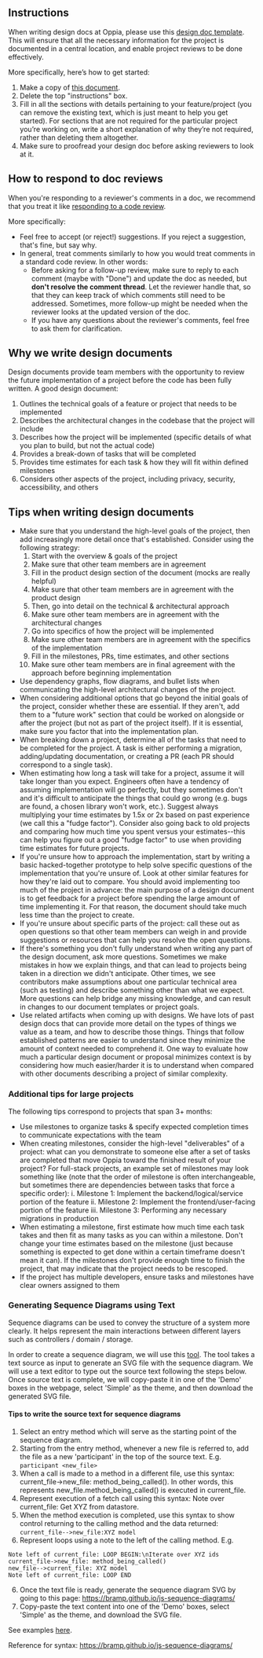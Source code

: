 ## Instructions
When writing design docs at Oppia, please use this [design doc template](https://docs.google.com/document/d/1eMivKj5uWkOkj4AB684JVJslAe49gSskZ-VsyUjgPN4/edit). This will ensure that all the necessary information for the project is documented in a central location, and enable project reviews to be done effectively.

More specifically, here’s how to get started:

1. Make a copy of [this document](https://docs.google.com/document/d/1eMivKj5uWkOkj4AB684JVJslAe49gSskZ-VsyUjgPN4/edit).
2. Delete the top "instructions" box.
3. Fill in all the sections with details pertaining to your feature/project (you can remove the existing text, which is just meant to help you get started). For sections that are not required for the particular project you’re working on, write a short explanation of why they’re not required, rather than deleting them altogether.
4. Make sure to proofread your design doc before asking reviewers to look at it.

## How to respond to doc reviews

When you're responding to a reviewer's comments in a doc, we recommend that you treat it like [responding to a code review](https://github.com/oppia/oppia/wiki/Contributing-code-to-Oppia#instructions-for-making-a-code-change). 

More specifically:
- Feel free to accept (or reject!) suggestions. If you reject a suggestion, that's fine, but say why.
- In general, treat comments similarly to how you would treat comments in a standard code review. In other words:
  - Before asking for a follow-up review, make sure to reply to each comment (maybe with "Done") and update the doc as needed, but **don't resolve the comment thread**. Let the reviewer handle that, so that they can keep track of which comments still need to be addressed. Sometimes, more follow-up might be needed when the reviewer looks at the updated version of the doc.
  - If you have any questions about the reviewer's comments, feel free to ask them for clarification.

## Why we write design documents
Design documents provide team members with the opportunity to review the future implementation of a project before the code has been fully written. A good design document:

1. Outlines the technical goals of a feature or project that needs to be implemented
2. Describes the architectural changes in the codebase that the project will include
3. Describes how the project will be implemented (specific details of what you plan to build, but not the actual code)
4. Provides a break-down of tasks that will be completed
5. Provides time estimates for each task & how they will fit within defined milestones
6. Considers other aspects of the project, including privacy, security, accessibility, and others

## Tips when writing design documents

- Make sure that you understand the high-level goals of the project, then add increasingly more detail once that's established. Consider using the following strategy:
  1. Start with the overview & goals of the project
  2. Make sure that other team members are in agreement
  1. Fill in the product design section of the document (mocks are really helpful)
  1. Make sure that other team members are in agreement with the product design
  3. Then, go into detail on the technical & architectural approach
  4. Make sure other team members are in agreement with the architectural changes
  5. Go into specifics of how the project will be implemented
  6. Make sure other team members are in agreement with the specifics of the implementation
  7. Fill in the milestones, PRs, time estimates, and other sections
  8. Make sure other team members are in final agreement with the approach before beginning implementation
- Use dependency graphs, flow diagrams, and bullet lists when communicating the high-level architectural changes of the project.
- When considering additional options that go beyond the initial goals of the project, consider whether these are essential. If they aren't, add them to a "future work" section that could be worked on alongside or after the project (but not as part of the project itself). If it is essential, make sure you factor that into the implementation plan.
- When breaking down a project, determine all of the tasks that need to be completed for the project. A task is either performing a migration, adding/updating documentation, or creating a PR (each PR should correspond to a single task).
- When estimating how long a task will take for a project, assume it will take longer than you expect. Engineers often have a tendency of assuming implementation will go perfectly, but they sometimes don't and it's difficult to anticipate the things that could go wrong (e.g. bugs are found, a chosen library won't work, etc.). Suggest always multiplying your time estimates by 1.5x or 2x based on past experience (we call this a "fudge factor"). Consider also going back to old projects and comparing how much time you spent versus your estimates--this can help you figure out a good "fudge factor" to use when providing time estimates for future projects.
- If you're unsure how to approach the implementation, start by writing a basic hacked-together prototype to help solve specific questions of the implementation that you're unsure of. Look at other similar features for how they're laid out to compare. You should avoid implementing too much of the project in advance: the main purpose of a design document is to get feedback for a project before spending the large amount of time implementing it. For that reason, the document should take much less time than the project to create.
- If you're unsure about specific parts of the project: call these out as open questions so that other team members can weigh in and provide suggestions or resources that can help you resolve the open questions.
- If there's something you don't fully understand when writing any part of the design document, ask more questions. Sometimes we make mistakes in how we explain things, and that can lead to projects being taken in a direction we didn't anticipate. Other times, we see contributors make assumptions about one particular technical area (such as testing) and describe something other than what we expect. More questions can help bridge any missing knowledge, and can result in changes to our document templates or project goals.
- Use related artifacts when coming up with designs. We have lots of past design docs that can provide more detail on the types of things we value as a team, and how to describe those things. Things that follow established patterns are easier to understand since they minimize the amount of context needed to comprehend it. One way to evaluate how much a particular design document or proposal minimizes context is by considering how much easier/harder it is to understand when compared with other documents describing a project of similar complexity.

### Additional tips for large projects

The following tips correspond to projects that span 3+ months:
- Use milestones to organize tasks & specify expected completion times to communicate expectations with the team
- When creating milestones, consider the high-level "deliverables" of a project: what can you demonstrate to someone else after a set of tasks are completed that move Oppia toward the finished result of your project? For full-stack projects, an example set of milestones may look something like (note that the order of milestone is often interchangeable, but sometimes there are dependencies between tasks that force a specific order):
  i. Milestone 1: Implement the backend/logical/service portion of the feature
  ii. Milestone 2: Implement the frontend/user-facing portion of the feature
  iii. Milestone 3: Performing any necessary migrations in production
- When estimating a milestone, first estimate how much time each task takes and then fit as many tasks as you can within a milestone. Don't change your time estimates based on the milestone (just because something is expected to get done within a certain timeframe doesn't mean it can). If the milestones don't provide enough time to finish the project, that may indicate that the project needs to be rescoped.
- If the project has multiple developers, ensure tasks and milestones have clear owners assigned to them

### Generating Sequence Diagrams using Text ###

Sequence diagrams can be used to convey the structure of a system more clearly. It helps represent the main interactions between different layers such as controllers / domain / storage.

In order to create a sequence diagram, we will use this [tool](https://bramp.github.io/js-sequence-diagrams/). The tool takes a text source as input to generate an SVG file with the sequence diagram. We will use a text editor to type out the source text following the steps below. Once source text is complete, we will copy-paste it in one of the 'Demo' boxes in the webpage, select 'Simple' as the theme, and then download the generated SVG file.

#### Tips to write the source text for sequence diagrams ####
1. Select an entry method which will serve as the starting point of the sequence diagram.
1. Starting from the entry method, whenever a new file is referred to, add the file as a new 'participant' in the top of the source text.
E.g. `participant <new_file>`
2. When a call is made to a method in a different file, use this syntax: current_file->new_file: method_being_called(). In other words, this
represents new_file.method_being_called() is executed in current_file.
3. Represent execution of a fetch call using this syntax: Note over current_file: Get XYZ from datastore.
4. When the method execution is completed, use this syntax to show control returning to the calling method and the data returned:
```current_file-->new_file:XYZ model```
5. Represent loops using a note to the left of the calling method.
E.g. 
```
Note left of current_file: LOOP BEGIN:\nIterate over XYZ ids
current_file->new_file: method_being_called()
new_file-->current_file: XYZ model
Note left of current_file: LOOP END
```
6. Once the text file is ready, generate the sequence diagram SVG by going to this page: https://bramp.github.io/js-sequence-diagrams/
7. Copy-paste the text content into one of the 'Demo' boxes, select 'Simple' as the theme, and download the SVG file.

See examples [here](https://gist.github.com/kevintab95/3b2375f71f04476b507b22e7ad8d123f).

Reference for syntax:
https://bramp.github.io/js-sequence-diagrams/
